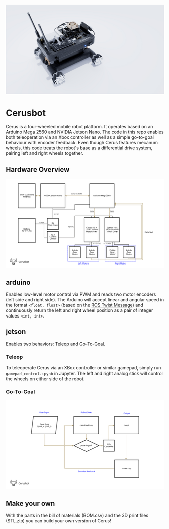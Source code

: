 ![Cerusbot](https://github.com/2788west/cerusbot/blob/master/cerusbot.jpg?raw=true)

# Cerusbot

Cerus is a four-wheeled mobile robot platform. It operates based on an Arduino Mega 2560 and NVIDIA Jetson Nano. The code in this repo enables both teleoperation via an Xbox controller as well as a simple go-to-goal behaviour with encoder feedback. Even though Cerus features mecanum wheels, this code treats the robot's base as a differential drive system, pairing left and right wheels together.

## Hardware Overview
![Block Diagram](https://raw.githubusercontent.com/2788west/cerusbot/8304e2776a1b0b4a7896b6be7f84befea37baf97/block_diagram.svg)


## arduino

Enables low-level motor control via PWM and reads two motor encoders (left side and right side). The Arduino will accept linear and angular speed in the format `<float, float>` (based on the [ROS Twist Message](http://docs.ros.org/en/melodic/api/geometry_msgs/html/msg/Twist.html)) and continuously return the left and right wheel position as a pair of integer values `<int, int>`.

## jetson

Enables two behaviors: Teleop and Go-To-Goal.

### Teleop

To teleoperate Cerus via an XBox controller or similar gamepad, simply run `gamepad_control.ipynb` in Jupyter. The left and right analog stick will control the wheels on either side of the robot.

### Go-To-Goal

![Go-To-Goal Behavior](https://raw.githubusercontent.com/2788west/cerusbot/c68817b593123b444a1b4bb1e494d2b1625c4db6/go-to-goal_behavior.svg)

## Make your own
With the parts in the bill of materials (BOM.csv) and the 3D print files (STL.zip) you can build your own version of Cerus!
